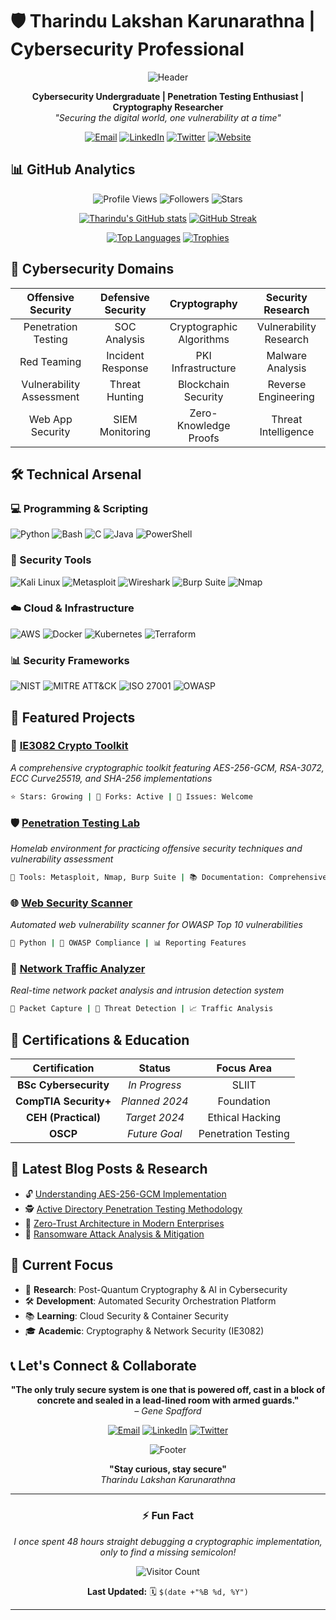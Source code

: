 # 🛡️ Tharindu Lakshan Karunarathna | Cybersecurity Professional

<div align="center">

![Header](https://github.com/TharinduLakshan2001/TharinduLakshan2001/blob/main/assets/banner.png?raw=true)

**Cybersecurity Undergraduate | Penetration Testing Enthusiast | Cryptography Researcher**  
*"Securing the digital world, one vulnerability at a time"*

[![Email](https://img.shields.io/badge/Email-tharindu@example.com-D14836?style=for-the-badge&logo=gmail&logoColor=white)](mailto:tharindu@example.com)
[![LinkedIn](https://img.shields.io/badge/LinkedIn-Tharindu_Lakshan-0077B5?style=for-the-badge&logo=linkedin&logoColor=white)](https://linkedin.com/in/tharindulakshan)
[![Twitter](https://img.shields.io/badge/Twitter-@TharinduLakshan-1DA1F2?style=for-the-badge&logo=twitter&logoColor=white)](https://twitter.com/TharinduLakshan)
[![Website](https://img.shields.io/badge/Portfolio-tharindulakshan.dev-FF7139?style=for-the-badge&logo=firefox&logoColor=white)](https://tharindulakshan.dev)

</div>

## 📊 GitHub Analytics

<div align="center">

![Profile Views](https://komarev.com/ghpvc/?username=TharinduLakshan2001&label=Profile%20Views&color=0e75b6&style=flat)
![Followers](https://img.shields.io/github/followers/TharinduLakshan2001?color=blue&label=Followers&style=flat)
![Stars](https://img.shields.io/github/stars/TharinduLakshan2001?color=yellow&label=Stars&style=flat)

[![Tharindu's GitHub stats](https://github-readme-stats.vercel.app/api?username=TharinduLakshan2001&show_icons=true&theme=radical&hide_border=true&count_private=true)](https://github.com/TharinduLakshan2001)
[![GitHub Streak](https://streak-stats.demolab.com/?user=TharinduLakshan2001&theme=radical&hide_border=true)](https://git.io/streak-stats)

[![Top Languages](https://github-readme-stats.vercel.app/api/top-langs/?username=TharinduLakshan2001&layout=compact&theme=radical&hide_border=true&langs_count=8)](https://github.com/TharinduLakshan2001)
[![Trophies](https://github-profile-trophy.vercel.app/?username=TharinduLakshan2001&theme=radical&no-frame=true&row=2&column=4)](https://github.com/TharinduLakshan2001)

</div>

## 🔐 Cybersecurity Domains

<div align="center">

| **Offensive Security** | **Defensive Security** | **Cryptography** | **Security Research** |
|:----------------------:|:----------------------:|:----------------:|:---------------------:|
| Penetration Testing | SOC Analysis | Cryptographic Algorithms | Vulnerability Research |
| Red Teaming | Incident Response | PKI Infrastructure | Malware Analysis |
| Vulnerability Assessment | Threat Hunting | Blockchain Security | Reverse Engineering |
| Web App Security | SIEM Monitoring | Zero-Knowledge Proofs | Threat Intelligence |

</div>

## 🛠️ Technical Arsenal

### **💻 Programming & Scripting**
![Python](https://img.shields.io/badge/Python-3776AB?style=for-the-badge&logo=python&logoColor=white)
![Bash](https://img.shields.io/badge/Bash-4EAA25?style=for-the-badge&logo=gnu-bash&logoColor=white)
![C](https://img.shields.io/badge/C-A8B9CC?style=for-the-badge&logo=c&logoColor=black)
![Java](https://img.shields.io/badge/Java-ED8B00?style=for-the-badge&logo=java&logoColor=white)
![PowerShell](https://img.shields.io/badge/PowerShell-5391FE?style=for-the-badge&logo=powershell&logoColor=white)

### **🔧 Security Tools**
![Kali Linux](https://img.shields.io/badge/Kali_Linux-557C94?style=for-the-badge&logo=kali-linux&logoColor=white)
![Metasploit](https://img.shields.io/badge/Metasploit-FF6C37?style=for-the-badge&logo=metasploit&logoColor=white)
![Wireshark](https://img.shields.io/badge/Wireshark-1679A7?style=for-the-badge&logo=wireshark&logoColor=white)
![Burp Suite](https://img.shields.io/badge/Burp_Suite-FF6B35?style=for-the-badge)
![Nmap](https://img.shields.io/badge/Nmap-FFFFFF?style=for-the-badge&logo=nmap&logoColor=black)

### **☁️ Cloud & Infrastructure**
![AWS](https://img.shields.io/badge/AWS-232F3E?style=for-the-badge&logo=amazon-aws&logoColor=white)
![Docker](https://img.shields.io/badge/Docker-2496ED?style=for-the-badge&logo=docker&logoColor=white)
![Kubernetes](https://img.shields.io/badge/Kubernetes-326CE5?style=for-the-badge&logo=kubernetes&logoColor=white)
![Terraform](https://img.shields.io/badge/Terraform-7B42BC?style=for-the-badge&logo=terraform&logoColor=white)

### **📊 Security Frameworks**
![NIST](https://img.shields.io/badge/NIST_CSF-0052CC?style=for-the-badge)
![MITRE ATT&CK](https://img.shields.io/badge/MITRE_ATT%26CK-FF6B35?style=for-the-badge)
![ISO 27001](https://img.shields.io/badge/ISO_27001-004C97?style=for-the-badge)
![OWASP](https://img.shields.io/badge/OWASP-000000?style=for-the-badge&logo=owasp&logoColor=white)

## 🚀 Featured Projects

### **🔐 [IE3082 Crypto Toolkit](https://github.com/TharinduLakshan2001/IE3082-cryptogroup)**
*A comprehensive cryptographic toolkit featuring AES-256-GCM, RSA-3072, ECC Curve25519, and SHA-256 implementations*
```bash
⭐ Stars: Growing | 🍴 Forks: Active | 🐛 Issues: Welcome
```

### **🛡️ [Penetration Testing Lab](https://github.com/TharinduLakshan2001/Penetration-Testing-Lab)**
*Homelab environment for practicing offensive security techniques and vulnerability assessment*
```bash
🔧 Tools: Metasploit, Nmap, Burp Suite | 📚 Documentation: Comprehensive
```

### **🌐 [Web Security Scanner](https://github.com/TharinduLakshan2001/Web-Security-Scanner)**
*Automated web vulnerability scanner for OWASP Top 10 vulnerabilities*
```bash
🐍 Python | 🎯 OWASP Compliance | 📊 Reporting Features
```

### **📡 [Network Traffic Analyzer](https://github.com/TharinduLakshan2001/Network-Analyzer)**
*Real-time network packet analysis and intrusion detection system*
```bash
📡 Packet Capture | 🚨 Threat Detection | 📈 Traffic Analysis
```

## 📜 Certifications & Education

<div align="center">

| **Certification** | **Status** | **Focus Area** |
|:-----------------:|:----------:|:--------------:|
| **BSc Cybersecurity** | *In Progress* | SLIIT |
| **CompTIA Security+** | *Planned 2024* | Foundation |
| **CEH (Practical)** | *Target 2024* | Ethical Hacking |
| **OSCP** | *Future Goal* | Penetration Testing |

</div>

## 📝 Latest Blog Posts & Research
<!-- BLOG-POST-LIST:START -->
- 🔓 [Understanding AES-256-GCM Implementation](https://tharindulakshan.dev/blog/aes-256-gcm)
- 🕵️ [Active Directory Penetration Testing Methodology](https://tharindulakshan.dev/blog/ad-pentest)
- 🔐 [Zero-Trust Architecture in Modern Enterprises](https://tharindulakshan.dev/blog/zero-trust)
- 🚨 [Ransomware Attack Analysis & Mitigation](https://tharindulakshan.dev/blog/ransomware-analysis)
<!-- BLOG-POST-LIST:END -->

## 🎯 Current Focus

- 🔬 **Research**: Post-Quantum Cryptography & AI in Cybersecurity
- 🛠️ **Development**: Automated Security Orchestration Platform
- 📚 **Learning**: Cloud Security & Container Security
- 🎓 **Academic**: Cryptography & Network Security (IE3082)

## 📞 Let's Connect & Collaborate

<div align="center">

**"The only truly secure system is one that is powered off, cast in a block of concrete and sealed in a lead-lined room with armed guards."**  
*– Gene Spafford*

[![Email](https://img.shields.io/badge/📧_Email-tharindu@example.com-D14836?style=for-the-badge&logo=gmail&logoColor=white)](mailto:tharindu@example.com)
[![LinkedIn](https://img.shields.io/badge/💼_LinkedIn-Connect-0077B5?style=for-the-badge&logo=linkedin&logoColor=white)](https://linkedin.com/in/tharindulakshan)
[![Twitter](https://img.shields.io/badge/🐦_Twitter-Follow-1DA1F2?style=for-the-badge&logo=twitter&logoColor=white)](https://twitter.com/TharinduLakshan)

![Footer](https://github.com/TharinduLakshan2001/TharinduLakshan2001/blob/main/assets/footer.png?raw=true)

**"Stay curious, stay secure"**  
*Tharindu Lakshan Karunarathna*

</div>

---

<div align="center">

### ⚡ **Fun Fact**
*I once spent 48 hours straight debugging a cryptographic implementation, only to find a missing semicolon!*

![Visitor Count](https://profile-counter.glitch.me/TharinduLakshan2001/count.svg)

**Last Updated:** 🗓️ `$(date +"%B %d, %Y")`

</div>

---
